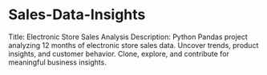 # Sales-Data-Insights
Title: Electronic Store Sales Analysis  Description: Python Pandas project analyzing 12 months of electronic store sales data. Uncover trends, product insights, and customer behavior. Clone, explore, and contribute for meaningful business insights.
